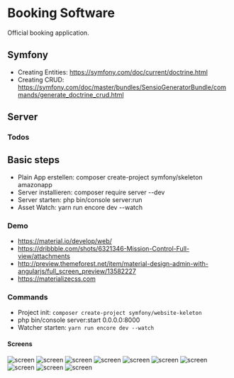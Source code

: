 # Booking Software
Official booking application.

## Symfony
* Creating Entities: <https://symfony.com/doc/current/doctrine.html>
* Creating CRUD: <https://symfony.com/doc/master/bundles/SensioGeneratorBundle/commands/generate_doctrine_crud.html>


## Server


### Todos

## Basic steps
* Plain App erstellen: composer create-project symfony/skeleton amazonapp
* Server installieren: composer require server --dev
* Server starten: php bin/console server:run
* Asset Watch: yarn run encore dev --watch


### Demo
* <https://material.io/develop/web/>
* <https://dribbble.com/shots/6321346-Mission-Control-Full-view/attachments>
* <http://preview.themeforest.net/item/material-design-admin-with-angularjs/full_screen_preview/13582227>
* <https://materializecss.com>


### Commands
* Project init: ```composer create-project symfony/website-keleton```
* php bin/console server:start 0.0.0.0:8000
* Watcher starten: ```yarn run encore dev --watch```

#### Screens
![screen](assets/_screens/screen1.png)
![screen](assets/_screens/screen2.png)
![screen](assets/_screens/screen3.png)
![screen](assets/_screens/screen4.png)
![screen](assets/_screens/screen5.png)
![screen](assets/_screens/screen6.png)
![screen](assets/_screens/screen7.png)
![screen](assets/_screens/screen8.png)
![screen](assets/_screens/screen9.png)
![screen](assets/_screens/screen10.png)

 

 
 
